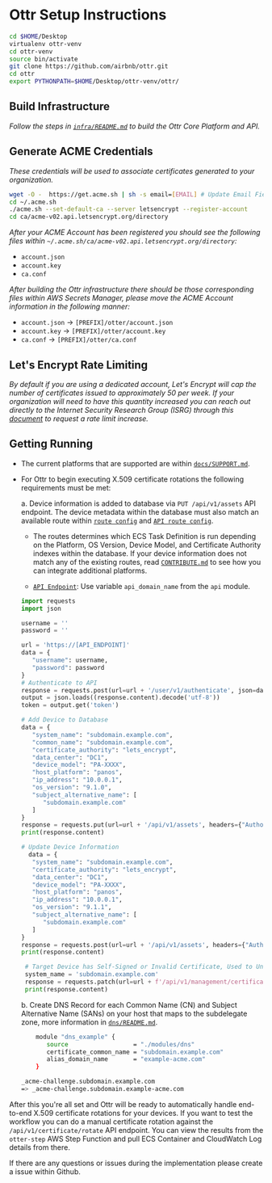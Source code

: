 # Ottr Setup Instructions

```sh
cd $HOME/Desktop
virtualenv ottr-venv
cd ottr-venv
source bin/activate
git clone https://github.com/airbnb/ottr.git
cd ottr
export PYTHONPATH=$HOME/Desktop/ottr-venv/ottr/
```

## Build Infrastructure

_Follow the steps in [`infra/README.md`](../infra/README.md) to build the Ottr Core Platform and API._

## Generate ACME Credentials

_These credentials will be used to associate certificates generated to your organization._

```bash
wget -O -  https://get.acme.sh | sh -s email=[EMAIL] # Update Email Field
cd ~/.acme.sh
./acme.sh --set-default-ca --server letsencrypt --register-account
cd ca/acme-v02.api.letsencrypt.org/directory
```

_After your ACME Account has been registered you should see the following
files within `~/.acme.sh/ca/acme-v02.api.letsencrypt.org/directory`:_

- `account.json`
- `account.key`
- `ca.conf`

_After building the Ottr infrastructure there should be those corresponding
files within AWS Secrets Manager, please move the ACME Account information in
the following manner:_

- `account.json` &rarr; `[PREFIX]/otter/account.json`
- `account.key` &rarr; `[PREFIX]/otter/account.key`
- `ca.conf` &rarr; `[PREFIX]/otter/ca.conf`

## Let's Encrypt Rate Limiting

_By default if you are using a dedicated account, Let's Encrypt will cap the
number of certificates issued to approximately 50 per week. If your organization
will need to have this quantity increased you can reach out directly to the
Internet Security Research Group (ISRG) through this
[document](https://docs.google.com/forms/d/e/1FAIpQLSetFLqcyPrnnrom2Kw802ZjukDVex67dOM2g4O8jEbfWFs3dA/viewform)
to request a rate limit increase._

## Getting Running

- The current platforms that are supported are within [`docs/SUPPORT.md`](SUPPORT.md).
- For Ottr to begin executing X.509 certificate rotations the following
  requirements must be met:

  a. Device information is added to database via `PUT /api/v1/assets` API
  endpoint. The device metadata within the database must also match an available
  route within [`route config`](../otter/router/src/config/route.json) and
  [`API route config`](../api/backend/app/config/route.json).

  - The routes determines which ECS Task Definition is run depending on
    the Platform, OS Version, Device Model, and Certificate Authority indexes
    within the database. If your device information does not match any of the
    existing routes, read [`CONTRIBUTE.md`](CONTRIBUTE.md) to see how you can integrate
    additional platforms.

  - [`API Endpoint`](../infra/api.tf): Use variable `api_domain_name` from the `api`
    module.

  ```py
  import requests
  import json

  username = ''
  password = ''

  url = 'https://[API_ENDPOINT]'
  data = {
     "username": username,
     "password": password
  }
  # Authenticate to API
  response = requests.post(url=url + '/user/v1/authenticate', json=data)
  output = json.loads((response.content).decode('utf-8'))
  token = output.get('token')

  # Add Device to Database
  data = {
     "system_name": "subdomain.example.com",
     "common_name": "subdomain.example.com",
     "certificate_authority": "lets_encrypt",
     "data_center": "DC1",
     "device_model": "PA-XXXX",
     "host_platform": "panos",
     "ip_address": "10.0.0.1",
     "os_version": "9.1.0",
     "subject_alternative_name": [
        "subdomain.example.com"
     ]
  }
  response = requests.put(url=url + '/api/v1/assets', headers={"Authorization": token}, json=data)
  print(response.content)

  # Update Device Information
    data = {
     "system_name": "subdomain.example.com",
     "certificate_authority": "lets_encrypt",
     "data_center": "DC1",
     "device_model": "PA-XXXX",
     "host_platform": "panos",
     "ip_address": "10.0.0.1",
     "os_version": "9.1.1",
     "subject_alternative_name": [
        "subdomain.example.com"
     ]
  }
  response = requests.post(url=url + '/api/v1/assets', headers={"Authorization": token}, json=data)
  print(response.content)

   # Target Device has Self-Signed or Invalid Certificate, Used to Unset Certificate Verification for HTTP Requests on First Run
   system_name = 'subdomain.example.com'
   response = requests.patch(url=url + f'/api/v1/management/certificate-validation/set/{system_name}', headers={"Authorization": token})
   print(response.content)
  ```

  b. Create DNS Record for each Common Name (CN) and Subject Alternative Name
  (SANs) on your host that maps to the subdelegate zone, more information in [`dns/README.md`](../dns/README.md).

  ```sh
      module "dns_example" {
         source                  = "./modules/dns"
         certificate_common_name = "subdomain.example.com"
         alias_domain_name       = "example-acme.com"
      }
  ```

  ```sh
  _acme-challenge.subdomain.example.com
  => _acme-challenge.subdomain.example-acme.com
  ```

After this you're all set and Ottr will be ready to automatically handle
end-to-end X.509 certificate rotations for your devices. If you want to test the
workflow you can do a manual certificate rotation against the
`/api/v1/certificate/rotate` API endpoint. You can view the results from the
`otter-step` AWS Step Function and pull ECS Container and CloudWatch Log details
from there.

If there are any questions or issues during the implementation please create a issue within Github.
